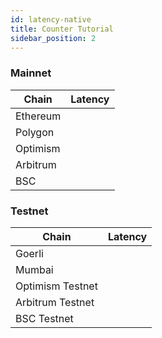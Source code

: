 ```yaml
---
id: latency-native
title: Counter Tutorial
sidebar_position: 2
---
```


### Mainnet
| Chain | Latency |
| --- | --- |
| Ethereum |  |
| Polygon |  |
| Optimism |  |
| Arbitrum |  |
| BSC |  |

### Testnet

| Chain | Latency |
| --- | --- |
| Goerli |  |
| Mumbai |  |
| Optimism Testnet |  |
| Arbitrum Testnet |  |
| BSC Testnet |  |